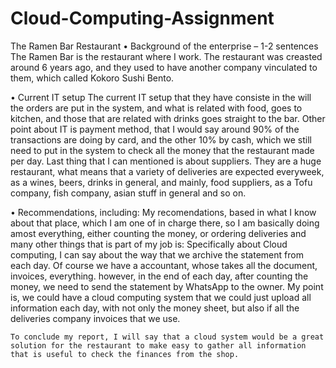 # Cloud-Computing-Assignment

The Ramen Bar Restaurant
•	Background of the enterprise – 1-2 sentences
  The Ramen Bar is the restaurant where I work. The restaurant was creasted around 6 years ago, and they used to have another company vinculated to them, which called Kokoro Sushi Bento.
  
•	Current IT setup
  The current IT setup that they have consiste in the will the orders are put in the system, and what is related with food, goes to kitchen, and those that are related with drinks goes straight to the bar.
   Other point about IT is payment method, that I would say around 90% of the transactions are doing by card, and the other 10% by cash, which we still need to put in the system to check all the money that the restaurant made per day.
    Last thing that I can mentioned is about suppliers. They are a huge restaurant, what means that a variety of deliveries are expected everyweek, as a wines, beers, drinks in general, and mainly, food suppliers, as a Tofu company, fish company, asian stuff in general and so on.

•	Recommendations, including:
   My recomendations, based in what I know about that place, which I am one of in charge there, so I am basically doing amost everything, either counting the money, or ordering deliveries and many other things that is part of my job is:
    Specifically about Cloud computing, I can say about the way that we archive the statement from each day. Of course we have a accountant, whose takes all the document, invoices, everything. however, in the end of each day, after counting the money, we need to send the statement by WhatsApp to the owner. My point is, we could have a cloud computing system that we could just upload all information each day, with not only the money sheet, but also if all the deliveries company invoices that we use.
    
    To conclude my report, I will say that a cloud system would be a great solution for the restaurant to make easy to gather all information that is useful to check the finances from the shop.
